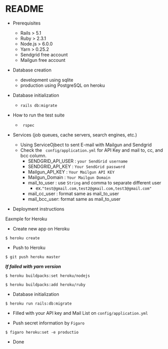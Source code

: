 # README

* Prerequisites
  * Rails > 5.1
  * Ruby > 2.3.1
  * Node.js > 6.0.0
  * Yarn > 0.25.2
  * Sendgrid free account
  * Mailgun free account
* Database creation
  * development using sqlite
  * production using PostgreSQL on heroku
* Database initialization
  * ``` rails db:migrate ```
* How to run the test suite
  * ``` rspec```
* Services (job queues, cache servers, search engines, etc.)
  * Using ServiceOjbect to sent E-mail with Mailgun and Sendgrid
  * Check the ``` config/application.yml``` for API Key and mail to, cc, and bcc column.
    * SENDGRID_API_USER : `your SendGrid username`
    * SENDGRID_API_KEY :  `Your SendGrid password`
    * Mailgun_API_KEY : `Your Mailgun API KEY`
    * Mailgun_Domain : `Your Mailgun Domain`
    * mail_to_user : use `String` and comma to separate different user
      * ex.`"test@gmail.com,test2@gmail.com,test3@gmail.com"`
    * mail_cc_user : format same as mail_to_user
    * mail_bcc_user: format same as mail_to_user

* Deployment instructions

Eaxmple for Heroku

* Create new app on Heroku

```
$ heroku create
```

* Push to Heroku

```
$ git push heroku master
```
***If failed with yarn version***

```
$ heroku buildpacks:set heroku/nodejs
```

```
$ heroku buildpacks:add heroku/ruby
```
* Database initialization

```
$ heroku run rails:db:migrate
```

* Filled with your API key and Mail List on `config/application.yml`

* Push secret information by `Figaro`

```
$ figaro heroku:set -e productio
```

* Done
